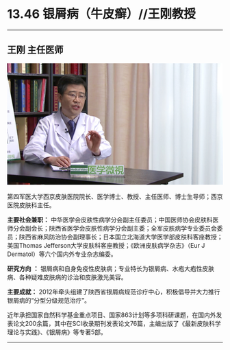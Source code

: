 # 13.46 银屑病（牛皮癣）//王刚教授

---

## 王刚 主任医师

![1683784679214](image/c13_046/1683784679214.png)

第四军医大学西京皮肤医院院长、医学博士、教授、主任医师、博士生导师；西京医院皮肤科主任。

**主要社会兼职：** 中华医学会皮肤性病学分会副主任委员；中国医师协会皮肤科医师分会副会长；陕西省医学会皮肤性病学分会副主委；全军皮肤病学专业委员会委员；陕西省麻风防治协会副理事长；日本国立北海道大学医学部皮肤科客座教授；美国Thomas Jefferson大学皮肤科客座教授；《欧洲皮肤病学杂志》（Eur J Dermatol）等六个国内外专业杂志编委。


**研究方向**  **：** 银屑病和自身免疫性皮肤病；专业特长为银屑病、水疱大疱性皮肤病、各种疑难皮肤病的诊治和皮肤激光美容。


**主要成就：** 2012年牵头组建了陕西省银屑病规范诊疗中心，积极倡导并大力推行银屑病的“分型分级规范治疗”。


近年承担国家自然科学基金重点项目、国家863计划等多项科研课题，在国内外发表论文200余篇，其中在SCI收录期刊发表论文76篇，主编出版了《最新皮肤科学理论与实践》、《银屑病》等专著5部。

---
